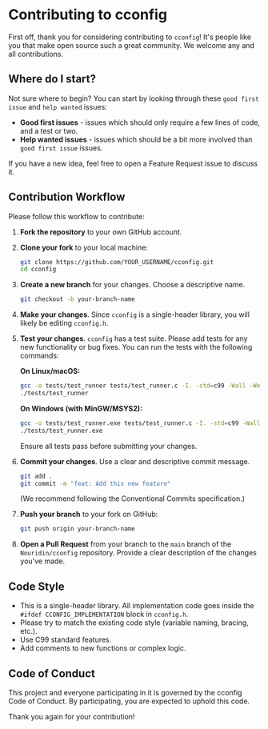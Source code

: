 # Contributing to cconfig

First off, thank you for considering contributing to `cconfig`! It's people like you that make open source such a great community. We welcome any and all contributions.

## Where do I start?

Not sure where to begin? You can start by looking through these `good first issue` and `help wanted` issues:

*   **Good first issues** - issues which should only require a few lines of code, and a test or two.
*   **Help wanted issues** - issues which should be a bit more involved than `good first issue` issues.

If you have a new idea, feel free to open a Feature Request issue to discuss it.

## Contribution Workflow

Please follow this workflow to contribute:

1.  **Fork the repository** to your own GitHub account.
2.  **Clone your fork** to your local machine:
    ```bash
    git clone https://github.com/YOUR_USERNAME/cconfig.git
    cd cconfig
    ```
3.  **Create a new branch** for your changes. Choose a descriptive name.
    ```bash
    git checkout -b your-branch-name
    ```
4.  **Make your changes**. Since `cconfig` is a single-header library, you will likely be editing `cconfig.h`.

5.  **Test your changes**. `cconfig` has a test suite. Please add tests for any new functionality or bug fixes. You can run the tests with the following commands:

    **On Linux/macOS:**
    ```bash
    gcc -o tests/test_runner tests/test_runner.c -I. -std=c99 -Wall -Wextra -pedantic
    ./tests/test_runner
    ```

    **On Windows (with MinGW/MSYS2):**
    ```bash
    gcc -o tests/test_runner.exe tests/test_runner.c -I. -std=c99 -Wall -Wextra -pedantic -mconsole
    ./tests/test_runner.exe
    ```

    Ensure all tests pass before submitting your changes.

6.  **Commit your changes**. Use a clear and descriptive commit message.
    ```bash
    git add .
    git commit -m "feat: Add this new feature"
    ```
    (We recommend following the Conventional Commits specification.)

7.  **Push your branch** to your fork on GitHub:
    ```bash
    git push origin your-branch-name
    ```
8.  **Open a Pull Request** from your branch to the `main` branch of the `Nouridin/cconfig` repository. Provide a clear description of the changes you've made.

## Code Style

*   This is a single-header library. All implementation code goes inside the `#ifdef CCONFIG_IMPLEMENTATION` block in `cconfig.h`.
*   Please try to match the existing code style (variable naming, bracing, etc.).
*   Use C99 standard features.
*   Add comments to new functions or complex logic.

## Code of Conduct

This project and everyone participating in it is governed by the cconfig Code of Conduct. By participating, you are expected to uphold this code.

Thank you again for your contribution!